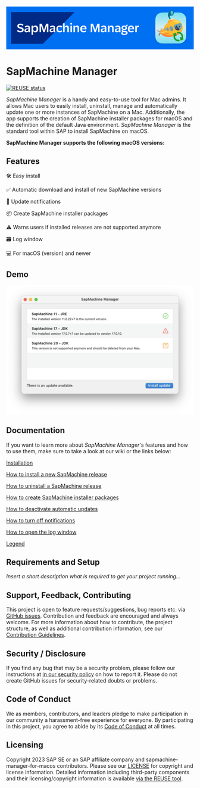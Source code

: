 ![](https://github.com/SAP/sapmachine-manager-for-macos/blob/main/readme_images/banner.png)

# SapMachine Manager

[![REUSE status](https://api.reuse.software/badge/github.com/SAP/sapmachine-manager-for-macos)](https://api.reuse.software/info/github.com/SAP/sapmachine-manager-for-macos)

_SapMachine Manager_ is a handy and easy-to-use tool for Mac admins. It allows Mac users to easily install, uninstall, manage and automatically update one or more instances of SapMachine on a Mac. Additionally, the app supports the creation of SapMachine installer packages for macOS and the definition of the default Java environment.
_SapMachine Manager_ is the standard tool within SAP to install SapMachine on macOS. 

**SapMachine Manager supports the following macOS versions:**


## Features

🛠️ Easy install  

✅ Automatic download and install of new SapMachine versions  

📣 Update notifications  

📦 Create SapMachine installer packages  

⚠️ Warns users if installed releases are not supported anymore  

🗃️ Log window  

💻 For macOS (version) and newer

## Demo



![](https://github.com/SAP/sapmachine-manager-for-macos/blob/main/readme_images/smm_launched.png)

## Documentation

If you want to learn more about _SapMachine Manager_'s features and how to use them, make sure to take a look at our wiki or the links below:

[Installation](https://github.com/SAP/sapmachine-manager-for-macos/wiki/Installation) 

[How to install a new SapMachine release](https://github.com/SAP/sapmachine-manager-for-macos/wiki/How-to-install-a-new-SapMachine-release)  

[How to uninstall a SapMachine release](https://github.com/SAP/sapmachine-manager-for-macos/wiki/How-to-uninstall-a-SapMachine-release)  

[How to create SapMachine installer packages](https://github.com/SAP/sapmachine-manager-for-macos/wiki/How-to-create-SapMachine-installer-packages)  

[How to deactivate automatic updates](https://github.com/SAP/sapmachine-manager-for-macos/wiki/How-to-deactivate-automatic-updates)  

[How to turn off notifications](https://github.com/SAP/sapmachine-manager-for-macos/wiki/How-to-turn-off-notifications)  

[How to open the log window](https://github.com/SAP/sapmachine-manager-for-macos/wiki/How-to-open-the-log-window)  

[Legend](https://github.com/SAP/sapmachine-manager-for-macos/wiki/Legend)  



## Requirements and Setup

*Insert a short description what is required to get your project running...*

## Support, Feedback, Contributing

This project is open to feature requests/suggestions, bug reports etc. via [GitHub issues](https://github.com/SAP/sapmachine-manager-for-macos/issues). Contribution and feedback are encouraged and always welcome. For more information about how to contribute, the project structure, as well as additional contribution information, see our [Contribution Guidelines](CONTRIBUTING.md).

## Security / Disclosure
If you find any bug that may be a security problem, please follow our instructions at [in our security policy](https://github.com/SAP/sapmachine-manager-for-macos/security/policy) on how to report it. Please do not create GitHub issues for security-related doubts or problems.

## Code of Conduct

We as members, contributors, and leaders pledge to make participation in our community a harassment-free experience for everyone. By participating in this project, you agree to abide by its [Code of Conduct](https://github.com/SAP/.github/blob/main/CODE_OF_CONDUCT.md) at all times.

## Licensing

Copyright 2023 SAP SE or an SAP affiliate company and sapmachine-manager-for-macos contributors. Please see our [LICENSE](LICENSE) for copyright and license information. Detailed information including third-party components and their licensing/copyright information is available [via the REUSE tool](https://api.reuse.software/info/github.com/SAP/sapmachine-manager-for-macos).
